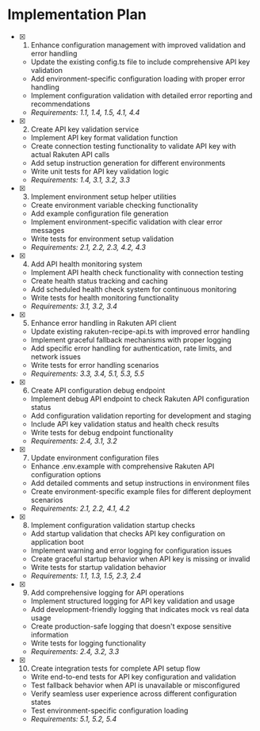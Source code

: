# Implementation Plan

- [x] 1. Enhance configuration management with improved validation and error handling

  - Update the existing config.ts file to include comprehensive API key validation
  - Add environment-specific configuration loading with proper error handling
  - Implement configuration validation with detailed error reporting and recommendations
  - _Requirements: 1.1, 1.4, 1.5, 4.1, 4.4_

- [x] 2. Create API key validation service

  - Implement API key format validation function
  - Create connection testing functionality to validate API key with actual Rakuten API calls
  - Add setup instruction generation for different environments
  - Write unit tests for API key validation logic
  - _Requirements: 1.4, 3.1, 3.2, 3.3_

- [x] 3. Implement environment setup helper utilities

  - Create environment variable checking functionality
  - Add example configuration file generation
  - Implement environment-specific validation with clear error messages
  - Write tests for environment setup validation
  - _Requirements: 2.1, 2.2, 2.3, 4.2, 4.3_

- [x] 4. Add API health monitoring system

  - Implement API health check functionality with connection testing
  - Create health status tracking and caching
  - Add scheduled health check system for continuous monitoring
  - Write tests for health monitoring functionality
  - _Requirements: 3.1, 3.2, 3.4_

- [x] 5. Enhance error handling in Rakuten API client

  - Update existing rakuten-recipe-api.ts with improved error handling
  - Implement graceful fallback mechanisms with proper logging
  - Add specific error handling for authentication, rate limits, and network issues
  - Write tests for error handling scenarios
  - _Requirements: 3.3, 3.4, 5.1, 5.3, 5.5_

- [x] 6. Create API configuration debug endpoint

  - Implement debug API endpoint to check Rakuten API configuration status
  - Add configuration validation reporting for development and staging
  - Include API key validation status and health check results
  - Write tests for debug endpoint functionality
  - _Requirements: 2.4, 3.1, 3.2_

- [x] 7. Update environment configuration files

  - Enhance .env.example with comprehensive Rakuten API configuration options
  - Add detailed comments and setup instructions in environment files
  - Create environment-specific example files for different deployment scenarios
  - _Requirements: 2.1, 2.2, 4.1, 4.2_

- [x] 8. Implement configuration validation startup checks

  - Add startup validation that checks API key configuration on application boot
  - Implement warning and error logging for configuration issues
  - Create graceful startup behavior when API key is missing or invalid
  - Write tests for startup validation behavior
  - _Requirements: 1.1, 1.3, 1.5, 2.3, 2.4_

- [x] 9. Add comprehensive logging for API operations

  - Implement structured logging for API key validation and usage
  - Add development-friendly logging that indicates mock vs real data usage
  - Create production-safe logging that doesn't expose sensitive information
  - Write tests for logging functionality
  - _Requirements: 2.4, 3.2, 3.3_

- [x] 10. Create integration tests for complete API setup flow
  - Write end-to-end tests for API key configuration and validation
  - Test fallback behavior when API is unavailable or misconfigured
  - Verify seamless user experience across different configuration states
  - Test environment-specific configuration loading
  - _Requirements: 5.1, 5.2, 5.4_
